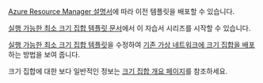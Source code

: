[Azure Resource Manager 설명서](../articles/azure-resource-manager/resource-group-template-deploy.md)에 따라 이전 템플릿을 배포할 수 있습니다.

[실행 가능한 최소 크기 집합 템플릿 문서](../articles/virtual-machine-scale-sets/virtual-machine-scale-sets-mvss-start.md)에서 이 자습서 시리즈를 시작할 수 있습니다.

[실행 가능한 최소 크기 집합 템플릿](../articles/virtual-machine-scale-sets/virtual-machine-scale-sets-mvss-start.md)을 수정하여 [기존 가상 네트워크에 크기 집합을 배포](../articles/virtual-machine-scale-sets/virtual-machine-scale-sets-mvss-existing-vnet.md)하는 방법을 보여 줍니다.

크기 집합에 대한 보다 일반적인 정보는 [크기 집합 개요 페이지](../articles/virtual-machine-scale-sets/virtual-machine-scale-sets-overview.md)를 참조하세요.

